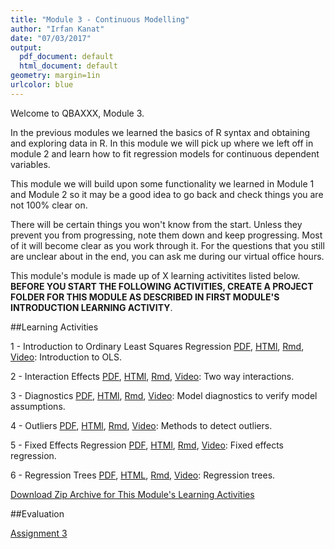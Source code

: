 ```yaml
---
title: "Module 3 - Continuous Modelling"
author: "Irfan Kanat"
date: "07/03/2017"
output:
  pdf_document: default
  html_document: default
geometry: margin=1in
urlcolor: blue
---
```


Welcome to QBAXXX, Module 3. 

In the previous modules we learned the basics of R syntax and obtaining and exploring data in R. In this module we will pick up where we left off in module 2 and learn how to fit regression models for continuous dependent variables. 

This module we will build upon some functionality we learned in Module 1 and Module 2 so it may be a good idea to go back and check things you are not 100% clear on.

There will be certain things you won't know from the start. Unless they prevent you from progressing, note them down and keep progressing. Most of it will become clear as you work through it. For the questions that you still are unclear about in the end, you can ask me during our virtual office hours.

This module's module is made up of X learning activitites listed below. **BEFORE YOU START THE FOLLOWING ACTIVITIES, CREATE A PROJECT FOLDER FOR THIS MODULE AS DESCRIBED IN FIRST MODULE'S INTRODUCTION LEARNING ACTIVITY**.

##Learning Activities

1 - Introduction to Ordinary Least Squares Regression [PDF](1_OLS.pdf), [HTMl](1_OLS.html), [Rmd](1_OLS.Rmd), [Video](): Introduction to OLS.

2 - Interaction Effects [PDF](2_Interactions.pdf), [HTMl](2_Interactions.html), [Rmd](2_Interactions.Rmd), [Video](): Two way interactions.

3 - Diagnostics [PDF](3_Diagnostics.pdf), [HTMl](3_Diagnostics.html), [Rmd](3_Diagnostics.Rmd), [Video](): Model diagnostics to verify model assumptions.

4 - Outliers [PDF](4_Outliers.pdf), [HTMl](4_Outliers.html), [Rmd](4_Outliers.Rmd), [Video](): Methods to detect outliers.

5 - Fixed Effects Regression [PDF](5_Fixed_Effects.pdf), [HTMl](5_Fixed_Effects.html), [Rmd](5_Fixed_Effects.Rmd), [Video](): Fixed effects regression.

6 - Regression Trees [PDF](6_RegressionTrees.pdf), [HTML](6_RegressionTrees.HTML), [Rmd](6_RegressionTrees.Rmd), [Video](): Regression trees.


[Download Zip Archive for This Module's Learning Activities](Module_3.zip)

##Evaluation

[Assignment 3](Assignment_3.Rmd)
